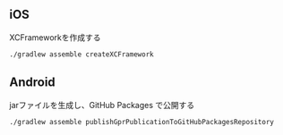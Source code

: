## iOS

XCFrameworkを作成する

```bash
./gradlew assemble createXCFramework
```

## Android

jarファイルを生成し、GitHub Packages で公開する

```bash
./gradlew assemble publishGprPublicationToGitHubPackagesRepository
```
